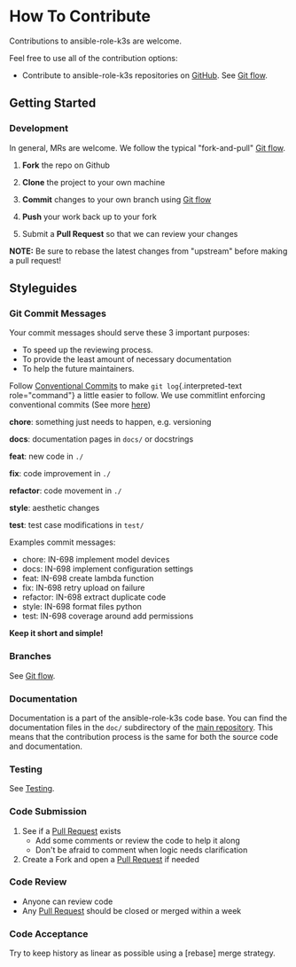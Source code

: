 <!-- Space: Projects -->
<!-- Parent: AnsibleRoleK3S -->
<!-- Title: Contributing AnsibleRoleK3S -->
<!-- Label: AnsibleRoleK3S -->
<!-- Label: Contributing -->
<!-- Include: disclaimer.md -->
<!-- Include: ac:toc -->

# How To Contribute

Contributions to ansible-role-k3s are welcome.

Feel free to use all of the contribution options:

- Contribute to ansible-role-k3s repositories on [GitHub](https://github.com/hadenlabs/ansible-role-k3s). See [Git flow](./contribute/github-flow.md).

## Getting Started

### Development

In general, MRs are welcome. We follow the typical "fork-and-pull" [Git flow](./contribute/github-flow.md).

1.  **Fork** the repo on Github
2.  **Clone** the project to your own machine
3.  **Commit** changes to your own branch using [Git flow](./contribute/github-flow.md)
4.  **Push** your work back up to your fork

5.  Submit a **Pull Request** so that we can review your changes

**NOTE:** Be sure to rebase the latest changes from "upstream" before making a pull request!

## Styleguides

### Git Commit Messages

Your commit messages should serve these 3 important purposes:

- To speed up the reviewing process.
- To provide the least amount of necessary documentation
- To help the future maintainers.

Follow [Conventional Commits](https://www.conventionalcommits.org/en/v1.0.0) to make `git log`{.interpreted-text role="command"} a little easier to follow. We use commitlint enforcing conventional commits (See more [here](https://github.com/conventional-changelog/commitlint))

**chore**: something just needs to happen, e.g. versioning

**docs**: documentation pages in `docs/` or docstrings

**feat**: new code in `./`

**fix**: code improvement in `./`

**refactor**: code movement in `./`

**style**: aesthetic changes

**test**: test case modifications in `test/`

Examples commit messages:

- chore: IN-698 implement model devices
- docs: IN-698 implement configuration settings
- feat: IN-698 create lambda function
- fix: IN-698 retry upload on failure
- refactor: IN-698 extract duplicate code
- style: IN-698 format files python
- test: IN-698 coverage around add permissions

**Keep it short and simple!**

### Branches

See [Git flow](./contribute/github-flow.md).

### Documentation

Documentation is a part of the ansible-role-k3s code base. You can find the documentation files in the `doc/` subdirectory of the [main repository](https://github.com/hadenlabs/ansible-role-k3s). This means that the contribution process is the same for both the source code and documentation.

### Testing

See [Testing](./testing.md).

### Code Submission

1.  See if a [Pull Request](https://github.com/hadenlabs/ansible-role-k3s/pulls) exists
    - Add some comments or review the code to help it along
    - Don\'t be afraid to comment when logic needs clarification
2.  Create a Fork and open a [Pull Request](https://github.com/hadenlabs/ansible-role-k3s/pulls) if needed

### Code Review

- Anyone can review code
- Any [Pull Request](https://github.com/hadenlabs/ansible-role-k3s/pulls) should be closed or merged within a week

### Code Acceptance

Try to keep history as linear as possible using a [rebase] merge strategy.
